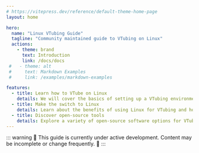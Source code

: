 ```yaml
---
# https://vitepress.dev/reference/default-theme-home-page
layout: home

hero:
  name: "Linux VTubing Guide"
  tagline: "Community maintained guide to VTubing on Linux"
  actions:
    - theme: brand
      text: Introduction
      link: /docs/docs
 #   - theme: alt
 #     text: Markdown Examples
 #     link: /examples/markdown-examples

features:
  - title: Learn how to VTube on Linux
    details: We will cover the basics of setting up a VTubing environment on Linux, including software recommendations and configuration tips.
  - title: Make the switch to Linux
    details: Learn about the benefits of using Linux for VTubing and how to transition your existing setup.
  - title: Discover open-source tools
    details: Explore a variety of open-source software options for VTubing, from 2D to 3D applications.
---
```


::: warning
🚧 This guide is currently under active development. Content may be incomplete or change frequently. 🚧
:::